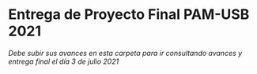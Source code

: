 # Entrega de Proyecto Final PAM-USB 2021

_Debe subir sus avances en esta carpeta para ir consultando avances y entrega final el día 3 de julio 2021_
